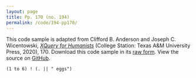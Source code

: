 ```yaml
---
layout: page
title: Pp. 170 (no. 194)
permalink: /code/194-pp170/
---
```


This code sample is adapted from Clifford B. Anderson and Joseph C. Wicentowski, 
[_XQuery for Humanists_](/) (College Station: Texas A&M University Press, 2020), 170. 
Download this code sample in its [raw form](/code/194-pp170/194-pp170.xq).
View the source on [GitHub](https://github.com/coding4humanists/xquery4humanists/blob/release/code/194-pp170/194-pp170.xq).

```xquery
(1 to 6) ! (. || " eggs")
```  

